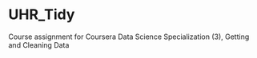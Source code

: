 # UHR_Tidy
Course assignment for Coursera Data Science Specialization (3), Getting and Cleaning Data
